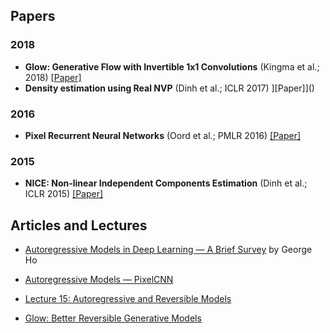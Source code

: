 

## Papers


### 2018

* **Glow: Generative Flow with Invertible 1x1 Convolutions** (Kingma et al.; 2018) [[Paper]](https://arxiv.org/abs/1807.03039)
* **Density estimation using Real NVP** (Dinh et al.; ICLR 2017) ][Paper]]()

### 2016

* **Pixel Recurrent Neural Networks** (Oord et al.; PMLR 2016) [[Paper]](https://arxiv.org/pdf/1601.06759.pdf)


### 2015

* **NICE: Non-linear Independent Components Estimation** (Dinh et al.; ICLR 2015) [[Paper]](https://arxiv.org/pdf/1410.8516.pdf)

## Articles and Lectures

* [Autoregressive Models in Deep Learning — A Brief Survey](https://eigenfoo.xyz/deep-autoregressive-models/) by George Ho

* [Autoregressive Models — PixelCNN](https://towardsdatascience.com/autoregressive-models-pixelcnn-e30734ede0c1)

* [Lecture 15: Autoregressive and Reversible Models](https://www.cs.toronto.edu/~rgrosse/courses/csc421_2019/readings/L15%20Autoregressive%20and%20Reversible%20Models.pdf)

* [Glow: Better Reversible Generative Models](https://openai.com/blog/glow/)

